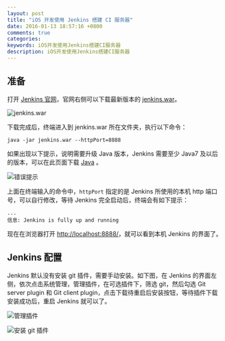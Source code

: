 ```yaml
---
layout: post
title: "iOS 开发使用 Jenkins 搭建 CI 服务器"
date: 2016-01-13 18:57:16 +0800
comments: true
categories: 
keywords: iOS开发使用Jenkins搭建CI服务器
description: iOS开发使用Jenkins搭建CI服务器
---
```


## 准备

打开 [Jenkins 官网](http://jenkins-ci.org/)，官网右侧可以下载最新版本的 [jenkins.war](http://mirrors.jenkins-ci.org/war/latest/jenkins.war)。

![jenkins.war]({{root_url}}/images/QQ20160113-0@2x.png)

下载完成后，终端进入到 jenkins.war 所在文件夹，执行以下命令：

```
java -jar jenkins.war --httpPort=8888
```

如果出现以下提示，说明需要升级 Java 版本，Jenkins 需要至少 Java7 及以后的版本，可以在此页面下载 [Java](http://www.oracle.com/technetwork/java/javase/downloads/jdk7-downloads-1880260.html) 。

![错误提示]({{root_url}}/images/2016011315-19-43@2x.png)

上面在终端输入的命令中，`httpPort` 指定的是 Jenkins 所使用的本机 http 端口号，可以自行修改，等待 Jenkins 完全启动后，终端会有如下提示：

```
...
信息: Jenkins is fully up and running
```

现在在浏览器打开 [http://localhost:8888/](http://localhost:8888/)，就可以看到本机 Jenkins 的界面了。

## Jenkins 配置

Jenkins 默认没有安装 git 插件，需要手动安装。如下图，在 Jenkins 的界面左侧，依次点击系统管理，管理插件，在可选插件下，筛选 git，然后勾选 Git server plugin 和 Git client plugin，点击下载待重启后安装按钮，等待插件下载安装成功后，重启 Jenkins 就可以了。

![管理插件]({{root_url}}/images/QQ20160113-2@2x.png)

![安装 git 插件]({{root_url}}/images/QQ20160113-1@2x.png)



